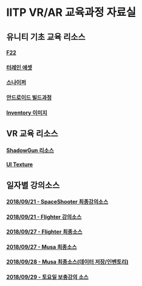 # IITP VR/AR 교육과정 자료실

## 유니티 기초 교육 리소스

#### [F22](F22.zip)
#### [터레인 에셋](https://drive.google.com/open?id=1j5t3atEiFJG-9P7Z3G-NIesRwYdHiJaT)
#### [스나이퍼](https://drive.google.com/open?id=1uo-8AX2GZSdwAaqlPf-etq6NZ3uH_nOP)
#### [안드로이드 빌드과정](https://github.com/IndieGameMaker/SWU01/blob/master/안드로이드_빌드과정.md)
#### [Inventory 이미지](https://github.com/IndieGameMaker/IITP/blob/master/34x34icons180709.png)

## VR 교육 리소스

#### [ShadowGun 리소스](https://drive.google.com/open?id=0B3oEiOFhHHVTaXdUUW9RSWVqQnM)
#### [UI Texture](https://drive.google.com/open?id=0B3oEiOFhHHVTVmUyQ1E0OWdjU28)

## 일자별 강의소스

#### [2018/09/21 - SpaceShooter 최종강의소스](https://drive.google.com/open?id=1o5JzfobEbBgcqBjyNz33vkOeyaGXA7rh)

#### [2018/09/21 - Flighter 강의소스](https://drive.google.com/open?id=12bjVDHNjYK8weUlCd-nNZggUesvNGL1E)

#### [2018/09/27 - Flighter 최종소스](https://drive.google.com/open?id=1JrYx0bHO7e6MX9B9qBNsjD6EcJxWfKRr)

#### [2018/09/27 - Musa 최종소스](https://drive.google.com/open?id=1uX_Qr9DGdnM3tG6u20km2PVfsqxk9aVm)

#### [2018/09/28 - Musa 최종소스(데이터 저장/인벤토리)](https://drive.google.com/open?id=1lbfCClpPCLHfnaSYXyFRmvCr8-LS9VNd)

#### [2018/09/29 - 토요일 보충강의 소스](https://drive.google.com/open?id=1Bj29YUyP5-I7bIUSzjXjeBWuGnLi1_zY)
